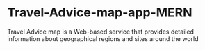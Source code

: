 # Travel-Advice-map-app-MERN
Travel Advice map is a Web-based service that provides detailed information about geographical regions and sites around the world
